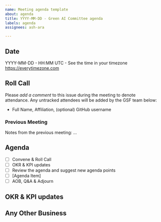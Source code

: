 ```yaml
---
name: Meeting agenda template
about: agenda
title: YYYY-MM-DD - Green AI Committee agenda
labels: agenda
assignees: ash-ara

---
```


## Date
YYYY-MM-DD - HH:MM UTC - See the time in your timezone https://everytimezone.com

## Roll Call 
Please *add a comment* to this issue during the meeting to denote attendance.
Any untracked attendees will be added by the GSF team below:
- Full Name, Affiliation, (optional) GitHub username

### Previous Meeting

Notes from the previous meeting: ...

## Agenda
- [ ] Convene & Roll Call
- [ ] OKR & KPI updates
- [ ] Review the agenda and suggest new agenda points
- [ ] [Agenda Item]
- [ ] AOB, Q&A & Adjourn

## OKR & KPI updates

## Any Other Business
